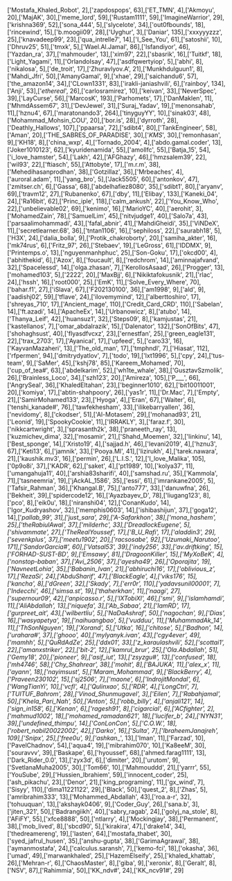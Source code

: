 ['Mostafa_Khaled_Robot', 2],['zapdospops', 63],['ET_TMN', 4],['Akmoyu', 20],['MajAK', 30],['meme_lord', 59],['Rustam1111', 59],['ImagineWarrior', 29],['krishna369', 52],['sona_444', 5],['slycelote', 34],['out0fbounds', 18],['rincewind', 15],['b.moogii09', 28],['Uyghur', 3],['Daniar', 135],['xxxyyyzzz', 25],['knavadeep99', 23],['qua_intrelle7', 14],['I_See_You', 61],['satoshii', 10],['Dhruv25', 51],['tmxk', 5],['Wael.Al.Jamal', 86],['Isfandiyor', 46],['Yazdan_ra', 37],['mahmouder', 13],['xim97', 22],['sbasrik', 16],['Tuitkf', 18],['Light_Yagami', 11],['OrlandoIsay', 47],['asdfqwertyiop', 5],['abhi', 8],['nikalosa', 5],['de_troit', 17],['Zhuravlyov.A', 21],['Munkhdulguun1', 8],['Mahdi_Jfri', 50],['AmanyGamal', 9],['xhae', 29],['saichandu6', 57],['the_amazon14', 34],['CLown1331', 83],['irakli-janiashvili', 6],['rainboy', 134],['Anji', 53],['_ethereal_', 26],['carlosramirez', 10],['keivan', 33],['NeverSpec', 39],['LayCurse', 56],['MarcosK', 193],['Parhomets', 17],['DanMaklen', 11],['MhmdAssem67', 31],['DevJewel', 31],['Suraj_Yadav', 19],['menonsahab', 11],['hznu4', 67],['maratonando3', 264],['tinyguyYY', 10],['sinak03', 48],['Mohammad_Mohsin_COU', 20],['bor.is', 28],['dyrroth', 28],['Deathly_Hallows', 107],['ppaarsa', 72],['sdibt4', 80],['TankEngineer', 58],['Aman', 20],['THE_SABRES_OF_PARADISE', 30],['_KMS_', 30],['remonhasan', 9],['KH18', 8],['china_wxp', 4],['Tornado_2004', 4],['abdo.gamal.coder', 13],['Joker1010123', 62],['kyuridenamida', 55],['amollfc', 55],['Batja_15', 54],['i_love_hamster', 54],['Lakh', 42],['AFGhazy', 46],['hmzsalem39', 22],['wil93', 22],['ftiasch', 55],['Attobyte', 17],['m.r.m', 38],['Mehedihasanprodhan', 38],['Gotzillaz', 36],['Mrbeaches', 4],['auroral.adam', 11],['yang_bro', 5],['Jack5505', 60],['antonkov', 47],['zmitser.ch', 6],['Gassa', 68],['abdelhafiez8080', 35],['sdibt1', 80],['aryanv', 69],['travm12', 27],['Rubanenko', 67],['dby', 11],['Elibay', 133],['Kaneki_04', 24],['Ra16bit', 62],['Princ_iple', 118],['calm_ankush', 22],['You_Know_Who', 22],['unbelievable02', 69],['kenimo', 16],['MarioYC', 40],['aerohit', 3],['MohamedZain', 78],['SamuelLim', 45],['nitvjudge1', 40],['Salo7a', 43],['parsaalimohammadi', 43],['fafal_abnir', 41],['MahdiGheidi', 35],['ViNDeX', 11],['secretlearner.68', 36],['tntan1106', 16],['sephiloss', 22],['saurabh18', 5],['H3X', 24],['dalia_bolla', 9],['Protik_chakroborty', 20],['samiha_akter', 16],['mk74rus', 6],['Fritz_97', 26],['Stebaev', 19],['LeGross', 61],['IDDMX', 9],['Printemps.o', 13],['nguyenmanhphuc', 25],['Son-Goku', 17],['okcd00', 4],['abhithekid', 6],['Azox', 8],['foucault', 8],['redchrom', 14],['aminnajafvand', 32],['Spacelessd', 14],['olga.zhasan', 7],['KerollosAsaad', 26],['Progger', 13],['mohamed103', 5],['2222', 20],['MaxBjj', 6],['Nikiktafokusnik', 21],['rlac', 24],['hssh', 16],['root000', 25],['EmK', 11],['Solve_Every_Where', 70],['bahar.f1', 27],['iSlava', 67],['F202130100', 36],['am1998', 9],['ald', 9],['aadishj02', 59],['tflave', 24],['ilovemymind', 12],['alberttoshiro', 17],['shreyas_710', 17],['Ancient_mage', 110],['Credit_Card_CRD', 110],['Sabelan', 14],['ft.azadi', 14],['ApacheEx', 14],['Urbanowicz', 8],['atubo', 14],['Thanya_Leif', 42],['huansuz1', 32],['Steps09', 8],['kamjustas', 21],['kastellanos', 7],['omar_abdalrazik', 15],['Dalenator', 132],['SonOfBits', 47],['shohaghsust', 40],['flyasdfvcxz', 23],['ernestfan', 25],['green_eagle131', 22],['trax_2703', 17],['Ayanical', 17],['upfeed', 5],['caro33', 16],['KayvanMazaheri', 13],['The_old_man', 17],['tmphndl', 7],['Hiasat', 112],['rfpermen', 94],['dmitrydyatlov', 7],['todo', 19],['lxt1996', 5],['cpy', 24],['tus-team', 9],['SaMer', 45],['kshj78', 85],['Kareem_Mohamed', 70],['cup_of_tea#', 63],['abdelkarim', 52],['wh1te_whale', 38],['GusztavSzmolik', 26],['Brainless_Loco', 34],['szh123', 20],['Amireza', 105],['P___', 66],['AngrySeal', 36],['KhaledEltahan', 23],['beginner1010', 62],['bit10011001', 20],['komiya', 17],['abtin-shahpoory', 26],['yas1r', 11],['Dr.Mac', 7],['Empty', 21],['SamirMohamed133', 23],['Hyoga', 4],['Eran', 67],['Waiter', 6],['tenshi_kanade#', 76],['tawfekhesham', 33],['ilikebarryallen', 36],['nevidomy', 8],['ckodser', 51],['Al-Motasem', 29],['mohanad93', 21],['Leonid', 19],['SpookyCookie', 11],['IRRAKLY', 3],['faraz.f', 30],['nikkcartwright', 3],['sprasanth2k', 38],['praneeth_ray', 13],['kuzmichev_dima', 32],['mosamir', 21],['Shahd_Moemen', 32],['linkinu', 14],['Best_sponge', 14],['Xristo19', 4],['sajjad.h', 46],['levani2019', 4],['hznu3', 67],['Keti13', 6],['jamnik', 33],['Pooya.Ml', 41],['lizirukh', 4],['tarek.nawara', 21],['kaushik.mv3', 16],['permin', 26],['L.I.S.', 12],['I_love_Malika', 105],['0p9o8i', 37],['KADR', 62],['saket', 4],['pt1989', 10],['kolya37', 11],['umangahuja11', 40],['arshia83sharifi', 40],['samshad.ru', 35],['Kammola', 71],['tasneemria', 19],['jAckAL_1586', 35],['essi', 61],['imrankane2005', 5],['Tafsir_Rahman', 36],['Khangal.B', 75],['anto777', 33],['danuwfna', 26],['Bekheit', 39],['spidercode12', 16],['Ayazbayev_D', 78],['liugang123', 8],['pco', 8],['eik0u', 18],['niranshi04', 12],['ConanKudo', 14],['Igor_Kudryashov', 32],['memphis0603', 14],['ishibashijun', 37],['goga12', 14],['_pallab_99', 31],['just_sara', 29],['A-Safarkhon', 38],['mona_hashem', 25],['theRabiulAwal', 37],['milderhc', 33],['DreadlockEugene', 5],['shivammate', 27],['TheRealYoussef', 17],['B_U_Rafi', 17],['aladdin3', 29],['sevenkplus', 37],['meetu1902', 20],['racsosabe', 92],['Uzumaki_Narutoo', 171],['SandorGarcia#', 60],['Vatsal53', 39],['indy256', 33],['av.driftking', 15],['FORHAD-SUST-BD', 9],['Emsawy', 81],['DragoonKiller', 15],['MyXoBeK', 4],['nonstop-baban', 37],['Avi_2506', 37],['ayesha49', 26],['Oporajita', 19],['NavneetLohia', 35],['Babanin_Ivan', 21],['abhiruchi16', 17],['oblivious_z', 17],['RezaSi', 24],['AbduSharif', 47],['BlackEagle', 4],['viks176', 15],['kancha', 8],['dGreen', 32],['Skady', 7],['err0r', 110],['yadavsunil00001', 7],['Indecchi', 46],['simsa.st', 19],['thaherkhan', 11],['naagi', 27],['supernour09', 42],['anpicasso.r', 5],['lXTobiXl', 46],['smi', 9],['islamhamdi', 11],['AliAbdallah', 13],['niquefa', 3],['Ab_Sabaa', 21],['IamRD', 17],['gurpreet_ait', 43],['wilbertliu', 5],['NaDaAshraf', 50],['nagochan', 9],['Dias', 16],['wasyapetya', 19],['naihuangbao', 5],['vudduu', 11],['MuhammadAk_14', 11],['ThSonNguyen', 19],['Xorand', 5],['Utka', 16],['chitose', 5],['Badhon', 14],['urahara#', 37],['ghooo', 40],['mylyanyk.ivan', 43],['cgy4ever', 49],['mamhh', 5],['QuRdAdZe', 25],['ddx01', 33],['z_karaulashvili', 52],['scottai1', 22],['amanxstriker', 22],['bit-2', 12],['kamrul_brur', 25],['Ola.Abdallah', 51],['Gemy18', 20],['pioneer', 9],['asif_iut', 13],['zsyzgu#', 13],['_confused', 18],['mh4746', 58],['Chy_Shahrear', 38],['mohit', 8],['BAJUKA', 11],['alex_x', 11],['ayann', 18],['nayimsust', 5],['Maram_Mohammad', 9],['BlackBerry', 4],['Praveen230102', 15],['sj2506', 7],['maone', 6],['IndrojitMondal', 6],['WangTianYi', 10],['vcfl', 4],['Qulinxao', 5],['RDR', 4],['LongCtrl', 7],['TUITUF_Bahrom', 28],['Vinod_Shunmugavel', 3],['Eilen', 7],['Rabahjamal', 50],['Khela_Pari_Nah', 50],['Anton_', 5],['robb_billy', 4],['anjali121', 14],['sign_in158', 6],['Kenan', 6],['ragesh91', 8],['cigarcial', 6],['ACfighter', 2],['mahmud1002', 18],['mohamed_ramadan621', 18],['lucifer_b', 24],['NYN31', 39],['undefined_thimpu', 14],['ConLonCon', 5],['C.O.W.', 18],['robert_nabil20022002', 42],['Darko', 16],['Sulta', 7],['IbraheemJanajreh', 109],['Snipx', 25],['free0u', 9],['ashkan__', 13],['Iman', 11],['Farzad', 10],['PavelChadnov', 54],['aqua4', 19],['mibrahim070', 10],['Ka8eeM', 30],['souravvv', 39],['Baskape', 6],['hyoussef', 68],['ahmed.farag1111', 13],['Dark_Rider_0.0', 13],['zyx3d', 6],['dimiter', 20],['urutom', 9],['SvetlanaMuha2005', 30],['Tom66', 10],['Mahmouddd', 21],['yarrr', 55],['YouSube', 29],['Hussien_Ibrahiem', 59],['innocent_coder', 25],['ash_pikachu', 23],['Denor', 21],['king_programing', 11],['gx_wind', 7],['Sisyy', 110],['dima11221122', 29],['Black', 50],['quest_2', 8],['Zhas', 5],['amribrahim333', 13],['Mohammed_Abdallah', 43],['roa.a-r', 32],['tohuuquan', 13],['akshayk0406', 9],['Coder_Guy', 26],['sana.b', 3],['jiten_321', 50],['Badrangiikh', 40],['sabry_ragab', 24],['golyj_na_stole', 8],['AFiFY', 55],['xfce8888', 50],['ntlarry', 4],['Mockingjay', 38],['Permanent', 38],['mob_lived', 8],['sbcd90', 5],['kirakira', 47],['drake14', 34],['thedreamereng', 19],['lasten', 64],['mostafa_thabet', 30],['syed_jafrul_husen', 35],['anshu-gupta', 38],['GarimaAgrawal', 38],['aymanmostafa', 24],['calculus.saransh', 7],['kemo-fci', 18],['okasha', 36],['umad', 49],['marwankhaled', 25],['HazemElseify', 25],['khaled_khattab', 26],['Mehran-r', 6],['ChaosMaster', 8],['giba', 9],['xeronix', 8],['Geralt', 8],['NSV', 87],['Rahimmia', 50],['KK_ndv#', 24],['KK_ncv91#', 29]